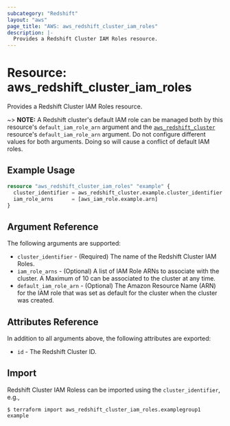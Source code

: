 ```yaml
---
subcategory: "Redshift"
layout: "aws"
page_title: "AWS: aws_redshift_cluster_iam_roles"
description: |-
  Provides a Redshift Cluster IAM Roles resource.
---
```


# Resource: aws_redshift_cluster_iam_roles

Provides a Redshift Cluster IAM Roles resource.

~> **NOTE:** A Redshift cluster's default IAM role can be managed both by this resource's `default_iam_role_arn` argument and the [`aws_redshift_cluster`](redshift_cluster.html) resource's `default_iam_role_arn` argument. Do not configure different values for both arguments. Doing so will cause a conflict of default IAM roles.

## Example Usage

```terraform
resource "aws_redshift_cluster_iam_roles" "example" {
  cluster_identifier = aws_redshift_cluster.example.cluster_identifier
  iam_role_arns      = [aws_iam_role.example.arn]
}
```

## Argument Reference

The following arguments are supported:

* `cluster_identifier` - (Required) The name of the Redshift Cluster IAM Roles.
* `iam_role_arns` - (Optional) A list of IAM Role ARNs to associate with the cluster. A Maximum of 10 can be associated to the cluster at any time.
* `default_iam_role_arn` - (Optional) The Amazon Resource Name (ARN) for the IAM role that was set as default for the cluster when the cluster was created.

## Attributes Reference

In addition to all arguments above, the following attributes are exported:

* `id` - The Redshift Cluster ID.

## Import

Redshift Cluster IAM Roless can be imported using the `cluster_identifier`, e.g.,

```
$ terraform import aws_redshift_cluster_iam_roles.examplegroup1 example
```
